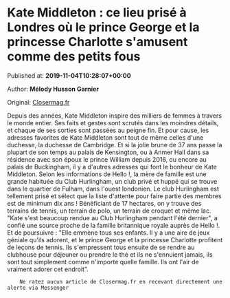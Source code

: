 
# Kate Middleton : ce lieu prisé à Londres où le prince George et la princesse Charlotte s'amusent comme des petits fous

Published at: **2019-11-04T10:28:07+00:00**

Author: **Mélody Husson Garnier**

Original: [Closermag.fr](https://www.closermag.fr/royautes/kate-middleton-ce-lieu-prise-a-londres-ou-le-prince-george-et-la-princesse-charl-1044084)

Depuis des années, Kate Middleton inspire des milliers de femmes à travers le monde entier. Ses faits et gestes sont scrutés dans les moindres détails, et chaque de ses sorties sont passées au peigne fin. Et pour cause, les adresses favorites de Kate Middleton sont tout de même celles d'une duchesse, la duchesse de Cambridge.
Et si la jolie brune de 37 ans passe la plupart de son temps au palais de Kensington, ou à Anmer Hall dans sa résidence avec son époux le prince William depuis 2016, ou encore au palais de Buckingham, il y a d'autres adresses qui font le bonheur de Kate Middleton. Selon les informations de Hello !, la mère de famille est une grande habituée du Club Hurlingham, un club privé et huppé qui se trouve dans le quartier de Fulham, dans l'ouest londonien.
Le club Hurlingham est tellement prisé et sélect que la liste d'attente pour faire partie des membres est de minimum dix ans ! Bénéficiant de 17 hectares, on y trouve des terrains de tennis, un terrain de polo, un terrain de croquet et même lac. "Kate s'est beaucoup rendue au Club Hurlingham pendant l'été dernier", a confié une source proche de la famille britannique royale auprès de Hello !. Et de poursuivre : "Elle emmène tous ses enfants. Il y a une aire de jeux géniale qu'ils adorent, et le prince George et la princesse Charlotte profitent de leçons de tennis. Ils s'empressent tous ensuite de se rendre au clubhouse pour déjeuner ou prendre le thé et ils ne s'ennuient jamais, ils sont tout simplement comme n'importe quelle famille. Ils ont l'air de vraiment adorer cet endroit".

        Ne ratez aucun article de Closermag.fr en recevant directement une alerte via Messenger
      
